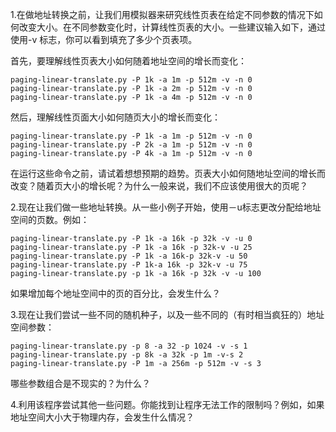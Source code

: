 1.在做地址转换之前，让我们用模拟器来研究线性页表在给定不同参数的情况下如何改变大小。在不同参数变化时，计算线性页表的大小。一些建议输入如下，通过使用-v 标志，你可以看到填充了多少个页表项。

首先，要理解线性页表大小如何随着地址空间的增长而变化：

```shell script
paging-linear-translate.py -P 1k -a 1m -p 512m -v -n 0
paging-linear-translate.py -P 1k -a 2m -p 512m -v -n 0
paging-linear-translate.py -P 1k -a 4m -p 512m -v -n 0
```


然后，理解线性页面大小如何随页大小的增长而变化：
```shell script
paging-linear-translate.py -P 1k -a 1m -p 512m -v -n 0
paging-linear-translate.py -P 2k -a 1m -p 512m -v -n 0
paging-linear-translate.py -P 4k -a 1m -p 512m -v -n 0
```

在运行这些命令之前，请试着想想预期的趋势。页表大小如何随地址空间的增长而改变？随着页大小的增长呢？为什么一般来说，我们不应该使用很大的页呢？

2.现在让我们做一些地址转换。从一些小例子开始，使用－u标志更改分配给地址空间的页数。例如：

```shell script
paging-linear-translate.py -P 1k -a 16k -p 32k -v -u 0
paging-linear-translate.py -P 1k -a 16k -p 32k-v -u 25
paging-linear-translate.py -P 1k -a 16k-p 32k-v -u 50
paging-linear-translate.py -P 1k-a 16k -p 32k-v -u 75
paging-linear-translate.py -p 1k -a 16k -p 32k -v -u 100
```


如果增加每个地址空间中的页的百分比，会发生什么？

3.现在让我们尝试一些不同的随机种子，以及一些不同的（有时相当疯狂的）地址空间参数：

```shell script
paging-linear-translate.py -p 8 -a 32 -p 1024 -v -s 1
paging-linear-translate.py -p 8k -a 32k -p 1m -v-s 2
paging-linear-translate.py -P 1m -a 256m -p 512m -v -s 3
```


哪些参数组合是不现实的？为什么？

4.利用该程序尝试其他一些问题。你能找到让程序无法工作的限制吗？例如，如果地址空间大小大于物理内存，会发生什么情况？